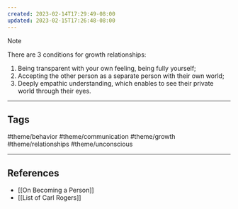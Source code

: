 ```yaml
---
created: 2023-02-14T17:29:49-08:00
updated: 2023-02-15T17:26:48-08:00
---
```


> [!NOTE]
> There are 3 conditions for growth relationships:
> 1. Being transparent with your own feeling, being fully yourself;
> 2. Accepting the other person as a separate person with their own world;
> 3. Deeply empathic understanding, which enables to see their private world through their eyes.

---
## Tags
#theme/behavior #theme/communication #theme/growth #theme/relationships #theme/unconscious 

---
## References
- [[On Becoming a Person]]
- [[List of Carl Rogers]]